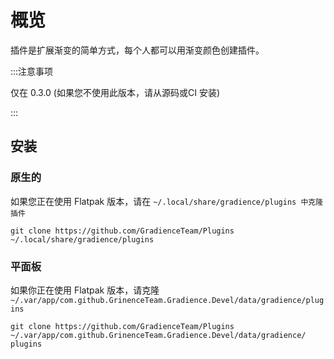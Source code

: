 # 概览

插件是扩展渐变的简单方式，每个人都可以用渐变颜色创建插件。

:::注意事项

仅在 0.3.0 (如果您不使用此版本，请从源码或CI 安装)

:::


## 安装

### 原生的

如果您正在使用 Flatpak 版本，请在 `~/.local/share/gradience/plugins 中克隆插件`

```shell
git clone https://github.com/GradienceTeam/Plugins ~/.local/share/gradience/plugins
```


### 平面板

如果你正在使用 Flatpak 版本，请克隆 `~/.var/app/com.github.GrinenceTeam.Gradience.Devel/data/gradience/plugins`

```shell
git clone https://github.com/GradienceTeam/Plugins ~/.var/app/com.github.GrinenceTeam.Gradience.Devel/data/gradience/ plugins
```
